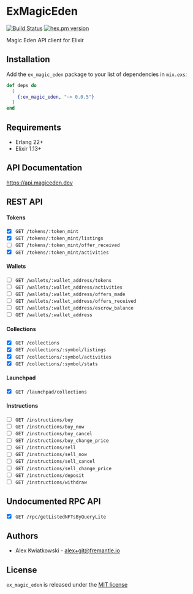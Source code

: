 # ExMagicEden
[![Build Status](https://github.com/fremantle-industries/ex_magic_eden/workflows/test/badge.svg?branch=main)](https://github.com/fremantle-industries/ex_magic_eden/actions?query=workflow%3Atest)
[![hex.pm version](https://img.shields.io/hexpm/v/ex_magic_eden.svg?style=flat)](https://hex.pm/packages/ex_magic_eden)

Magic Eden API client for Elixir

## Installation

Add the `ex_magic_eden` package to your list of dependencies in `mix.exs`:

```elixir
def deps do
  [
    {:ex_magic_eden, "~> 0.0.5"}
  ]
end
```

## Requirements

- Erlang 22+
- Elixir 1.13+

## API Documentation

https://api.magiceden.dev

## REST API

#### Tokens

- [x] `GET /tokens/:token_mint`
- [x] `GET /tokens/:token_mint/listings`
- [ ] `GET /tokens/:token_mint/offer_received`
- [x] `GET /tokens/:token_mint/activities`

#### Wallets

- [ ] `GET /wallets/:wallet_address/tokens`
- [ ] `GET /wallets/:wallet_address/activities`
- [ ] `GET /wallets/:wallet_address/offers_made`
- [ ] `GET /wallets/:wallet_address/offers_received`
- [ ] `GET /wallets/:wallet_address/escrow_balance`
- [ ] `GET /wallets/:wallet_address`

#### Collections

- [x] `GET /collections`
- [x] `GET /collections/:symbol/listings`
- [x] `GET /collections/:symbol/activities`
- [x] `GET /collections/:symbol/stats`

#### Launchpad

- [x] `GET /launchpad/collections`

#### Instructions

- [ ] `GET /instructions/buy`
- [ ] `GET /instructions/buy_now`
- [ ] `GET /instructions/buy_cancel`
- [ ] `GET /instructions/buy_change_price`
- [ ] `GET /instructions/sell`
- [ ] `GET /instructions/sell_now`
- [ ] `GET /instructions/sell_cancel`
- [ ] `GET /instructions/sell_change_price`
- [ ] `GET /instructions/deposit`
- [ ] `GET /instructions/withdraw`

## Undocumented RPC API

- [x] `GET /rpc/getListedNFTsByQueryLite`

## Authors

- Alex Kwiatkowski - alex+git@fremantle.io

## License

`ex_magic_eden` is released under the [MIT license](./LICENSE)
